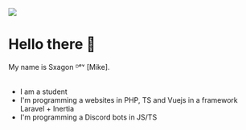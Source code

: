 ![](https://raw.githubusercontent.com/rodrigograca31/rodrigograca31/master/matrix.svg)

# Hello there 👋<br/>
My name is Sxagon ᴰᵉᵛ [Mike].<br/><br/>
- I am a student
- I'm programming a websites in PHP, TS and Vuejs in a framework Laravel + Inertia
- I'm programming a Discord bots in JS/TS
